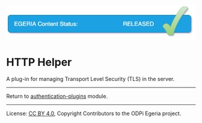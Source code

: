 <!-- SPDX-License-Identifier: CC-BY-4.0 -->
<!-- Copyright Contributors to the ODPi Egeria project 2019. -->

![Released](../../../../open-metadata-publication/website/images/egeria-content-status-released.png#pagewidth)

# HTTP Helper

A plug-in for managing Transport Level Security (TLS) in the server.

----
Return to [authentication-plugins](..) module.
 
----
License: [CC BY 4.0](https://creativecommons.org/licenses/by/4.0/),
Copyright Contributors to the ODPi Egeria project.